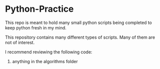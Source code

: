 # Python-Practice
This repo is meant to hold many small python scripts being completed to keep python fresh in my mind.

This repository contains many different types of scripts. Many of them are not of interest.

I recommend reviewing the following code:
1. anything in the algorithms folder
